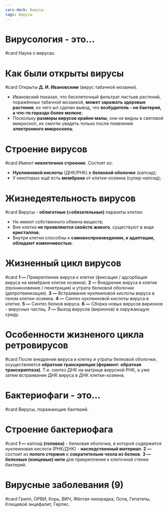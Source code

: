```yaml
---
cars-deck: Вирусы
tags: Вирусы
---
```


# Вирусология - это…
#card 
Наука о вирусах.

# Как были открыты вирусы
#card 
Открыты **Д. И. Ивановским** (вирус табачной мозаики).
* Ивановский показал, что бесклеточный фильтрат листьев растений, поражённых табачной мозаикой, **может заражать здоровые растения**, из чего ыл сделан вывод, что **возбудитель - не бактерия, а что-то гораздо более мелкое**;
* Поскольку **размеры вирусов крайне малы**, они не видны в световой микроскоп, их смогли увидеть только после появления **электронного микроскопа**;

# Строение вирусов
#card 
Имеют **неклеточное строение**. Состоят из:
* **Нуклеиновой кислоты** (ДНК/РНК) в **белковой оболочке** (капсид);
* У некоторых ещё есть **мембрана** от клетки-хозяина (супер-капсид);

# Жизнедеятельность вирусов
#card
Вирусы - **облигатные (=обязательные)** паразиты клетки:
* Не имеют собственного обмена веществ;
* Вне клетки **не проявляются свойств живого**, существуют в виде **кристаллов**;
* Внутри клетки способны к **самовоспроизведению, к адаптации, обладают изменчивостью**.

# Жизненный цикл вирусов
#card 
**1 —** Прикрепление вируса к клетке (фиксация / адсорбация вируса на мембране клетке хозяина).
**2 —** Внедрение вируса в клетке (проникновение / пенетрация) и утрата белковой оболочки (депротеинизация).
**3 —** Встраивание нуклеиновой кислоты вируса в геном клетки-хозяина.
**4 —** Синтез нуклеиновой кислоты вируса в клетке.
**5 —** Синтез белков вируса.
**6 —** Сборка новых вирусов вирионов - вирусных частиц.
**7 —** Выход вирусов (вирионов) в окружающую среду.

# Особенности жизненого цикла ретровирусов
#card
После внедрения вируса в клетку и утраты белковой оболочки, осуществляется **обратная транскрипция (фермент: обратная транскриптаза)**. Т.е. синтез ДНК на матрице вирусной РНК, а уже затем встраивание ДНК вируса в ДНК клетки-хозяина.

# Бактериофаги - это…
#card 
Вирусы, поражающие бактерий.

# Строение бактериофага
#card 
**1 —** капсид **(головка)** - белковая оболочка, в которой содержится нуклеиновая кислота (РНК/ДНК) - **наследственный материал**.
**2 —** состоит из **полого стержня** и **сократительно чехла из белков**.
**3 —** **белковые (концевые) нити** для прикрепления к клеточной стенке бактерий.

# Вирусные заболевания (9)
#card 
Грипп, ОРВИ, Корь, ВИЧ, Жёлтая лихорадка, Оспа, Гепатиты, Клещевой энцефалит, Герпес.